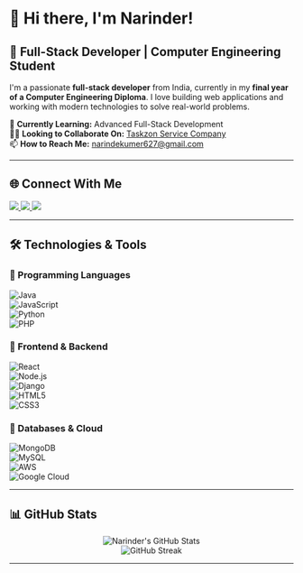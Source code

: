 # 👋 Hi there, I'm Narinder!  

## 🚀 Full-Stack Developer | Computer Engineering Student  

I'm a passionate **full-stack developer** from India, currently in my **final year of a Computer Engineering Diploma**. I love building web applications and working with modern technologies to solve real-world problems.  

🔹 **Currently Learning:** Advanced Full-Stack Development  
👨‍💻 **Looking to Collaborate On:** [Taskzon Service Company](https://Taskzon.com)  
📫 **How to Reach Me:** [narindekumer627@gmail.com](mailto:narindekumer627@gmail.com)  

---

## 🌐 Connect With Me  
<p align="left">
  <a href="https://linkedin.com/in/narinder" target="_blank">
    <img src="https://img.shields.io/badge/LinkedIn-%230077B5.svg?&style=for-the-badge&logo=linkedin&logoColor=white" />
  </a>
  <a href="https://fb.com/narinder.raj" target="_blank">
    <img src="https://img.shields.io/badge/Facebook-%231877F2.svg?&style=for-the-badge&logo=facebook&logoColor=white" />
  </a>
  <a href="https://instagram.com/narinderraj999" target="_blank">
    <img src="https://img.shields.io/badge/Instagram-%23E4405F.svg?&style=for-the-badge&logo=instagram&logoColor=white" />
  </a>
</p>

---

## 🛠️ Technologies & Tools  

### 🔹 Programming Languages  
![Java](https://img.shields.io/badge/Java-%23ED8B00.svg?&style=for-the-badge&logo=java&logoColor=white)  
![JavaScript](https://img.shields.io/badge/JavaScript-%23F7DF1E.svg?&style=for-the-badge&logo=javascript&logoColor=black)  
![Python](https://img.shields.io/badge/Python-%233776AB.svg?&style=for-the-badge&logo=python&logoColor=white)  
![PHP](https://img.shields.io/badge/PHP-%23777BB4.svg?&style=for-the-badge&logo=php&logoColor=white)  

### 🔹 Frontend & Backend  
![React](https://img.shields.io/badge/React-%2361DAFB.svg?&style=for-the-badge&logo=react&logoColor=black)  
![Node.js](https://img.shields.io/badge/Node.js-%23339933.svg?&style=for-the-badge&logo=node.js&logoColor=white)  
![Django](https://img.shields.io/badge/Django-%23092E20.svg?&style=for-the-badge&logo=django&logoColor=white)  
![HTML5](https://img.shields.io/badge/HTML5-%23E34F26.svg?&style=for-the-badge&logo=html5&logoColor=white)  
![CSS3](https://img.shields.io/badge/CSS3-%231572B6.svg?&style=for-the-badge&logo=css3&logoColor=white)  

### 🔹 Databases & Cloud  
![MongoDB](https://img.shields.io/badge/MongoDB-%2347A248.svg?&style=for-the-badge&logo=mongodb&logoColor=white)  
![MySQL](https://img.shields.io/badge/MySQL-%2300f.svg?&style=for-the-badge&logo=mysql&logoColor=white)  
![AWS](https://img.shields.io/badge/AWS-%23FF9900.svg?&style=for-the-badge&logo=amazon-aws&logoColor=white)  
![Google Cloud](https://img.shields.io/badge/Google%20Cloud-%234285F4.svg?&style=for-the-badge&logo=google-cloud&logoColor=white)  

---

## 📊 GitHub Stats  
<p align="center">
  <img src="https://github-readme-stats.vercel.app/api?username=NarinderRaj999&show_icons=true&theme=radical" alt="Narinder's GitHub Stats" />
  <br />
  <img src="https://github-readme-streak-stats.herokuapp.com/?user=NarinderRaj999&theme=radical" alt="GitHub Streak" />
</p>

---
